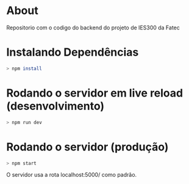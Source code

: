 # About

Repositorio com o codigo do backend do projeto de IES300 da Fatec

# Instalando Dependências
```sh 
> npm install
```

# Rodando o servidor em live reload (desenvolvimento)

```sh 
> npm run dev
```

# Rodando o servidor (produção)

```sh 
> npm start
```

O servidor usa a rota localhost:5000/ como padrão.